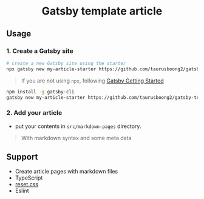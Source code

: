 <h1 align="center">
  Gatsby template article
</h1>

## Usage

### 1. Create a Gatsby site

```sh
# create a new Gatsby site using the starter
npx gatsby new my-article-starter https://github.com/taurusboong2/gatsby-template-article
```

> If you are not using `npx`, following [Gatsby Getting Started](https://www.gatsbyjs.org/docs/quick-start)

```sh
npm install -g gatsby-cli
gatsby new my-article-starter https://github.com/taurusboong2/gatsby-template-article
```

### 2. Add your article

- put your contents in `src/markdown-pages` directory.

> With markdown syntax and some meta data

## Support

- Create article pages with markdown files
- TypeScript
- [reset.css](https://gist.github.com/DavidWells/18e73022e723037a50d6)
- Eslint
